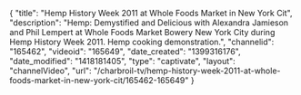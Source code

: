 {
    "title": "Hemp History Week 2011 at Whole Foods Market in New York Cit",
    "description": "Hemp: Demystified and Delicious with Alexandra Jamieson and Phil Lempert at Whole Foods Market Bowery New York City during Hemp History Week 2011. Hemp cooking demonstration.",
    "channelid": "165462",
    "videoid": "165649",
    "date_created": "1399316176",
    "date_modified": "1418181405",
    "type": "captivate",
    "layout": "channelVideo",
    "url": "\/charbroil-tv\/hemp-history-week-2011-at-whole-foods-market-in-new-york-cit\/165462-165649"
}